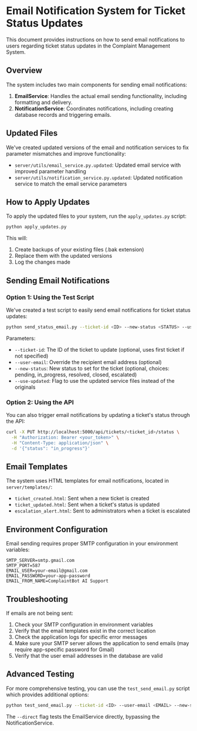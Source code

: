 # Email Notification System for Ticket Status Updates

This document provides instructions on how to send email notifications to users regarding ticket status updates in the Complaint Management System.

## Overview

The system includes two main components for sending email notifications:

1. **EmailService**: Handles the actual email sending functionality, including formatting and delivery.
2. **NotificationService**: Coordinates notifications, including creating database records and triggering emails.

## Updated Files

We've created updated versions of the email and notification services to fix parameter mismatches and improve functionality:

- `server/utils/email_service.py.updated`: Updated email service with improved parameter handling
- `server/utils/notification_service.py.updated`: Updated notification service to match the email service parameters

## How to Apply Updates

To apply the updated files to your system, run the `apply_updates.py` script:

```bash
python apply_updates.py
```

This will:
1. Create backups of your existing files (.bak extension)
2. Replace them with the updated versions
3. Log the changes made

## Sending Email Notifications

### Option 1: Using the Test Script

We've created a test script to easily send email notifications for ticket status updates:

```bash
python send_status_email.py --ticket-id <ID> --new-status <STATUS> --use-updated
```

Parameters:
- `--ticket-id`: The ID of the ticket to update (optional, uses first ticket if not specified)
- `--user-email`: Override the recipient email address (optional)
- `--new-status`: New status to set for the ticket (optional, choices: pending, in_progress, resolved, closed, escalated)
- `--use-updated`: Flag to use the updated service files instead of the originals

### Option 2: Using the API

You can also trigger email notifications by updating a ticket's status through the API:

```bash
curl -X PUT http://localhost:5000/api/tickets/<ticket_id>/status \
  -H "Authorization: Bearer <your_token>" \
  -H "Content-Type: application/json" \
  -d '{"status": "in_progress"}'
```

## Email Templates

The system uses HTML templates for email notifications, located in `server/templates/`:

- `ticket_created.html`: Sent when a new ticket is created
- `ticket_updated.html`: Sent when a ticket's status is updated
- `escalation_alert.html`: Sent to administrators when a ticket is escalated

## Environment Configuration

Email sending requires proper SMTP configuration in your environment variables:

```
SMTP_SERVER=smtp.gmail.com
SMTP_PORT=587
EMAIL_USER=your-email@gmail.com
EMAIL_PASSWORD=your-app-password
EMAIL_FROM_NAME=ComplaintBot AI Support
```

## Troubleshooting

If emails are not being sent:

1. Check your SMTP configuration in environment variables
2. Verify that the email templates exist in the correct location
3. Check the application logs for specific error messages
4. Make sure your SMTP server allows the application to send emails (may require app-specific password for Gmail)
5. Verify that the user email addresses in the database are valid

## Advanced Testing

For more comprehensive testing, you can use the `test_send_email.py` script which provides additional options:

```bash
python test_send_email.py --ticket-id <ID> --user-email <EMAIL> --new-status <STATUS> --direct
```

The `--direct` flag tests the EmailService directly, bypassing the NotificationService.
